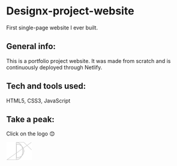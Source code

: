 # Designx-project-website

First single-page website I ever built.

## General info:

This is a portfolio project website. It was made from scratch and is continuously deployed through Netlify.

## Tech and tools used:
HTML5, CSS3, JavaScript

## Take a peak:
Click on the logo 😊 

[<img align="left" height="48" src="https://github.com/VeraQueen/designx-project-website/blob/main/img/logo/designx-greyccc-logo.svg"/>](https://designerx.netlify.app/)</br>
&nbsp;
